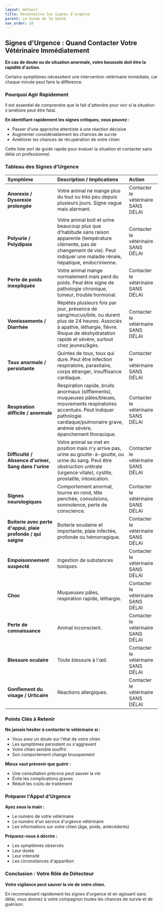 ```yaml
---
layout: default
title: Reconnaître les signes d'urgence
parent: Le Guide de la Santé
nav_order: 10
---
```


## **Signes d'Urgence : Quand Contacter Votre Vétérinaire Immédiatement**

**En cas de doute ou de situation anormale, votre boussole doit être la rapidité d'action.**

Certains symptômes nécessitent une intervention vétérinaire immédiate, car chaque minute peut faire la différence.

### **Pourquoi Agir Rapidement**

Il est essentiel de comprendre que le fait d'attendre pour voir si la situation s'améliore peut être fatal.

**En identifiant rapidement les signes critiques, vous pouvez :**
- Passer d'une approche attentiste à une réaction décisive
- Augmenter considérablement les chances de survie
- Améliorer les chances de récupération de votre chien

Cette liste sert de guide rapide pour évaluer la situation et contacter sans délai un professionnel.

### **Tableau des Signes d'Urgence**

| Symptôme | Description / Implications | Action |
| :--- | :--- | :--- |
| **Anorexie / Dysorexie prolongée** | Votre animal ne mange plus du tout ou très peu depuis plusieurs jours. Signe vague mais alarmant. | Contacter le vétérinaire SANS DÉLAI |
| **Polyurie / Polydipsie** | Votre animal boit et urine beaucoup plus que d'habitude sans raison apparente (température clémente, pas de changement de vie). Peut indiquer une maladie rénale, hépatique, endocrinienne. | Contacter le vétérinaire SANS DÉLAI |
| **Perte de poids inexpliquée** | Votre animal mange normalement mais perd du poids. Peut être signe de pathologie chronique, tumeur, trouble hormonal. | Contacter le vétérinaire SANS DÉLAI |
| **Vomissements / Diarrhée** | Répétés plusieurs fois par jour, présence de sang/mucus/bile, ou durent plus de 24 heures. Associés à apathie, léthargie, fièvre. Risque de déshydratation rapide et sévère, surtout chez jeunes/âgés. | Contacter le vétérinaire SANS DÉLAI |
| **Toux anormale / persistante** | Quintes de toux, toux qui dure. Peut être infection respiratoire, parasitaire, corps étranger, insuffisance cardiaque. | Contacter le vétérinaire SANS DÉLAI |
| **Respiration difficile / anormale** | Respiration rapide, bruits anormaux (sifflements), muqueuses pâles/bleues, mouvements respiratoires accentués. Peut indiquer pathologie cardiaque/pulmonaire grave, anémie sévère, épanchement thoracique. | Contacter le vétérinaire SANS DÉLAI |
| **Difficulté / Absence d'uriner, Sang dans l'urine** | Votre animal se met en position mais n'y arrive pas, urine au goutte-à-goutte, ou urine du sang. Peut être obstruction urétrale (urgence vitale), cystite, prostatite, intoxication. | Contacter le vétérinaire SANS DÉLAI |
| **Signes neurologiques** | Comportement anormal, tourne en rond, tête penchée, convulsions, somnolence, perte de conscience. | Contacter le vétérinaire SANS DÉLAI |
| **Boiterie avec perte d'appui, plaie profonde / qui saigne** | Boiterie soudaine et importante, plaie infectée, profonde ou hémorragique. | Contacter le vétérinaire SANS DÉLAI |
| **Empoisonnement suspecté** | Ingestion de substances toxiques. | Contacter le vétérinaire SANS DÉLAI |
| **Choc** | Muqueuses pâles, respiration rapide, léthargie. | Contacter le vétérinaire SANS DÉLAI |
| **Perte de connaissance** | Animal inconscient. | Contacter le vétérinaire SANS DÉLAI |
| **Blessure oculaire** | Toute blessure à l'œil. | Contacter le vétérinaire SANS DÉLAI |
| **Gonflement du visage / Urticaire** | Réactions allergiques. | Contacter le vétérinaire SANS DÉLAI |

### **Points Clés à Retenir**

**Ne jamais hésiter à contacter le vétérinaire si :**
- Vous avez un doute sur l'état de votre chien
- Les symptômes persistent ou s'aggravent
- Votre chien semble souffrir
- Son comportement change brusquement

**Mieux vaut prévenir que guérir :**
- Une consultation précoce peut sauver la vie
- Évite les complications graves
- Réduit les coûts de traitement

### **Préparer l'Appel d'Urgence**

**Ayez sous la main :**
- Le numéro de votre vétérinaire
- Le numéro d'un service d'urgence vétérinaire
- Les informations sur votre chien (âge, poids, antécédents)

**Préparez-vous à décrire :**
- Les symptômes observés
- Leur durée
- Leur intensité
- Les circonstances d'apparition

### **Conclusion : Votre Rôle de Détecteur**

**Votre vigilance peut sauver la vie de votre chien.**

En reconnaissant rapidement les signes d'urgence et en agissant sans délai, vous donnez à votre compagnon toutes les chances de survie et de guérison. 